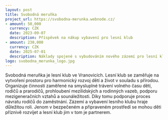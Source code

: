 ```yaml
---
layout: post
title: Svobodná meruňka
project_url: https://svobodna-merunka.webnode.cz/
- amount: 50,000
  currency: CZK
  date: 2023-09-07
  description: Příspěvek na nákup vybavení pro lesní klub
- amount: 230,000
  currency: CZK
  date: 2025-07-01
  description: Náklady spojené s vybudováním nového zázemí pro lesní klub
logo: svobodna_merunka_logo.jpg
---
```


Svobodná meruňka je lesní klub ve Vranovicích. Lesní klub se zaměřuje na vytvoření prostoru pro harmonický rozvoj dětí a život v souladu s přírodou. Organizuje činnosti zaměřené na smysluplné trávení volného času
dětí, rodičů a prarodičů, prohloubení mezilidských a rodinných vazeb, podporu mezigeneračních vztahů a sounáležitosti. Díky tomu podporuje proces návratu rodičů do zaměstnání. Zázemí a vybavení lesního klubu hraje důležitou roli. Jenom
v bezpečeném a připraveném prostředí se mohou děti příznivě rozvíjet a lesní klub jim v tom je partnerem.

